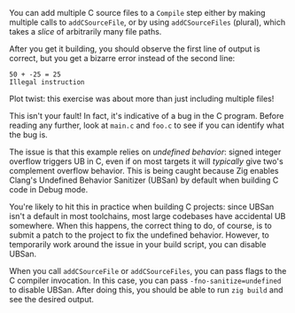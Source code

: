 You can add multiple C source files to a `Compile` step either by making
multiple calls to `addCSourceFile`, or by using `addCSourceFiles` (plural),
which takes a *slice* of arbitrarily many file paths.

After you get it building, you should observe the first line of output is
correct, but you get a bizarre error instead of the second line:
```
50 + -25 = 25
Illegal instruction
```

Plot twist: this exercise was about more than just including multiple files!

This isn't your fault! In fact, it's indicative of a bug in the C program.
Before reading any further, look at `main.c` and `foo.c` to see if you can
identify what the bug is.

The issue is that this example relies on *undefined behavior*: signed integer
overflow triggers UB in C, even if on most targets it will *typically* give
two's complement overflow behavior. This is being caught because Zig enables
Clang's Undefined Behavior Sanitizer (UBSan) by default when building C code
in Debug mode.

You're likely to hit this in practice when building C projects: since UBSan
isn't a default in most toolchains, most large codebases have accidental UB
somewhere. When this happens, the correct thing to do, of course, is to submit
a patch to the project to fix the undefined behavior. However, to temporarily
work around the issue in your build script, you can disable UBSan.

When you call `addCSourceFile` or `addCSourceFiles`, you can pass flags to the
C compiler invocation. In this case, you can pass `-fno-sanitize=undefined` to
disable UBSan. After doing this, you should be able to run `zig build` and see
the desired output.
